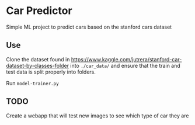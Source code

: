 # Car Predictor
Simple ML project to predict cars based on the stanford cars dataset

## Use
Clone the dataset found in https://www.kaggle.com/jutrera/stanford-car-dataset-by-classes-folder into 
`./car_data/` and ensure that the train and test data is split properly into folders.

Run  `model-trainer.py`

## TODO
Create a webapp that will test new images to see which type of car they are
